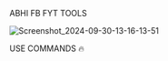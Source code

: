ABHI FB FYT TOOLS

![Screenshot_2024-09-30-13-16-13-51](https://github.com/user-attachments/assets/032978a4-146e-4de8-bd37-65a92780186b)


USE COMMANDS 🔥

```






```

